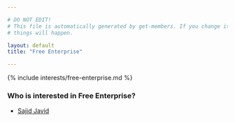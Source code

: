 ```yaml
---

# DO NOT EDIT!
# This file is automatically generated by get-members. If you change it, bad
# things will happen.

layout: default
title: "Free Enterprise"

---
```


{% include interests/free-enterprise.md %}

### Who is interested in Free Enterprise?


* [Sajid Javid](members/sajid-javid.html)
